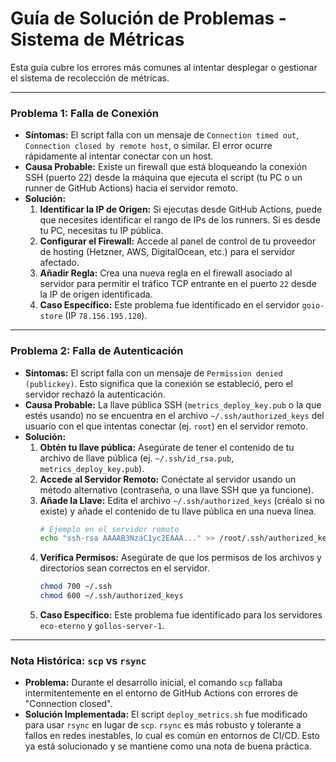 # Guía de Solución de Problemas - Sistema de Métricas

Esta guía cubre los errores más comunes al intentar desplegar o gestionar el sistema de recolección de métricas.

---

### Problema 1: Falla de Conexión

-   **Síntomas:** El script falla con un mensaje de `Connection timed out`, `Connection closed by remote host`, o similar. El error ocurre rápidamente al intentar conectar con un host.
-   **Causa Probable:** Existe un firewall que está bloqueando la conexión SSH (puerto 22) desde la máquina que ejecuta el script (tu PC o un runner de GitHub Actions) hacia el servidor remoto.
-   **Solución:**
    1.  **Identificar la IP de Origen:** Si ejecutas desde GitHub Actions, puede que necesites identificar el rango de IPs de los runners. Si es desde tu PC, necesitas tu IP pública.
    2.  **Configurar el Firewall:** Accede al panel de control de tu proveedor de hosting (Hetzner, AWS, DigitalOcean, etc.) para el servidor afectado.
    3.  **Añadir Regla:** Crea una nueva regla en el firewall asociado al servidor para permitir el tráfico TCP entrante en el puerto `22` desde la IP de origen identificada.
    4.  **Caso Específico:** Este problema fue identificado en el servidor `goio-store` (IP `78.156.195.120`).

---

### Problema 2: Falla de Autenticación

-   **Síntomas:** El script falla con un mensaje de `Permission denied (publickey)`. Esto significa que la conexión se estableció, pero el servidor rechazó la autenticación.
-   **Causa Probable:** La llave pública SSH (`metrics_deploy_key.pub` o la que estés usando) no se encuentra en el archivo `~/.ssh/authorized_keys` del usuario con el que intentas conectar (ej. `root`) en el servidor remoto.
-   **Solución:**
    1.  **Obtén tu llave pública:** Asegúrate de tener el contenido de tu archivo de llave pública (ej. `~/.ssh/id_rsa.pub`, `metrics_deploy_key.pub`).
    2.  **Accede al Servidor Remoto:** Conéctate al servidor usando un método alternativo (contraseña, o una llave SSH que ya funcione).
    3.  **Añade la Llave:** Edita el archivo `~/.ssh/authorized_keys` (créalo si no existe) y añade el contenido de tu llave pública en una nueva línea.
        ```bash
        # Ejemplo en el servidor remoto
        echo "ssh-rsa AAAAB3NzaC1yc2EAAA..." >> /root/.ssh/authorized_keys
        ```
    4.  **Verifica Permisos:** Asegúrate de que los permisos de los archivos y directorios sean correctos en el servidor.
        ```bash
        chmod 700 ~/.ssh
        chmod 600 ~/.ssh/authorized_keys
        ```
    5.  **Caso Específico:** Este problema fue identificado para los servidores `eco-eterno` y `gollos-server-1`.

---

### Nota Histórica: `scp` vs `rsync`

-   **Problema:** Durante el desarrollo inicial, el comando `scp` fallaba intermitentemente en el entorno de GitHub Actions con errores de "Connection closed".
-   **Solución Implementada:** El script `deploy_metrics.sh` fue modificado para usar `rsync` en lugar de `scp`. `rsync` es más robusto y tolerante a fallos en redes inestables, lo cual es común en entornos de CI/CD. Esto ya está solucionado y se mantiene como una nota de buena práctica.

